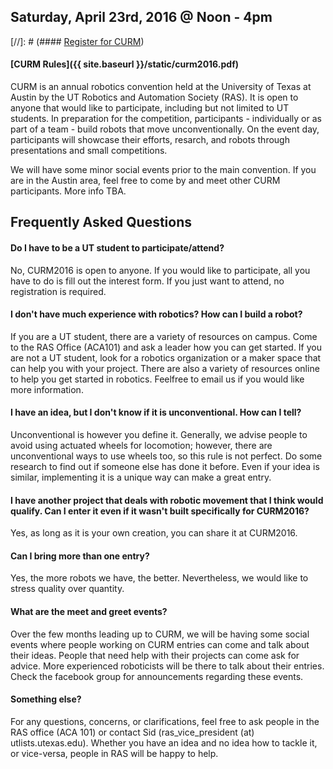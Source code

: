 
## Saturday, April 23rd, 2016 @ Noon - 4pm

[//]: # (#### [<span class="bodyLink">Register for CURM</span>](http://www.google.com))

#### [<span class="bodyLink">CURM Rules</span>]({{ site.baseurl }}/static/curm2016.pdf)

CURM is an annual robotics convention held at the University of Texas at
Austin by the UT Robotics and Automation Society (RAS). It is open to
anyone that would like to participate, including but not limited to UT
students. In preparation for the competition, participants - individually
or as part of a team - build robots that move unconventionally. On the
event day, participants will showcase their efforts, resarch, and robots
through presentations and small competitions.

We will have some minor social events prior to the main convention. If
you are in the Austin area, feel free to come by and meet other CURM
participants. More info TBA.

## Frequently Asked Questions

#### Do I have to be a UT student to participate/attend?

No, CURM2016 is open to anyone. If you would like to participate, all
you have to do is fill out the interest form. If you just want to attend,
no registration is required.

#### I don't have much experience with robotics? How can I build a robot?

If you are a UT student, there are a variety of resources on campus. Come
to the RAS Office (ACA101) and ask a leader how you can get started. If
you are not a UT student, look for a robotics organization or a maker
space that can help you with your project. There are also a variety of
resources online to help you get started in robotics. Feelfree to email
us if you would like more information.

#### I have an idea, but I don't know if it is unconventional. How can I tell?

Unconventional is however you define it. Generally, we advise people to avoid
using actuated wheels for locomotion; however, there are unconventional ways to
use wheels too, so this rule is not perfect. Do some research to find out if
someone else has done it before. Even if your idea is similar, implementing it
is a unique way can make a great entry.

#### I have another project that deals with robotic movement that I think would qualify. Can I enter it even if it wasn't built specifically for CURM2016?

Yes, as long as it is your own creation, you can share it at CURM2016.

#### Can I bring more than one entry?

Yes, the more robots we have, the better. Nevertheless, we would like
to stress quality over quantity.

#### What are the meet and greet events?

Over the few months leading up to CURM, we will be having some social events
where people working on CURM entries can come and talk about their ideas. People
that need help with their projects can come ask for advice. More experienced
roboticists will be there to talk about their entries. Check the facebook group
for announcements regarding these events.

#### Something else?

For any questions, concerns, or clarifications, feel free to ask people in the
RAS office (ACA 101) or contact Sid (ras\_vice\_president (at)
utlists.utexas.edu). Whether you have an idea and no idea how to tackle it, or
vice-versa, people in RAS will be happy to help.
